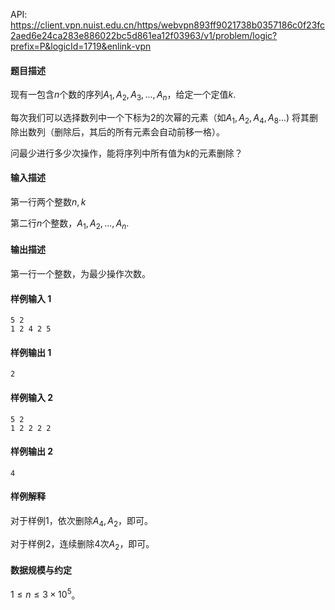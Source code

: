 API: https://client.vpn.nuist.edu.cn/https/webvpn893ff9021738b0357186c0f23fc2aed6e24ca283e886022bc5d861ea12f03963/v1/problem/logic?prefix=P&logicId=1719&enlink-vpn

#### 题目描述

现有一包含$n$个数的序列$A_1,A_2,A_3,...,A_n$，给定一个定值$k$.

每次我们可以选择数列中一个下标为2的次幂的元素（如$A_1,A_2,A_4,A_8...$) 将其删除出数列（删除后，其后的所有元素会自动前移一格）。

问最少进行多少次操作，能将序列中所有值为$k$的元素删除？

#### 输入描述

第一行两个整数$n,k$

第二行$n$个整数，$A_1,A_2,...,A_n$.

#### 输出描述

第一行一个整数，为最少操作次数。

#### 样例输入 1
```
5 2
1 2 4 2 5
```
#### 样例输出 1
```
2
```

#### 样例输入 2
```
5 2
1 2 2 2 2
```
#### 样例输出 2
```
4
```

#### 样例解释

对于样例$1$，依次删除$A_4,A_2$，即可。

对于样例$2$，连续删除$4$次$A_2$，即可。

#### 数据规模与约定

$1 \leq n \leq 3 \times 10^5$。
